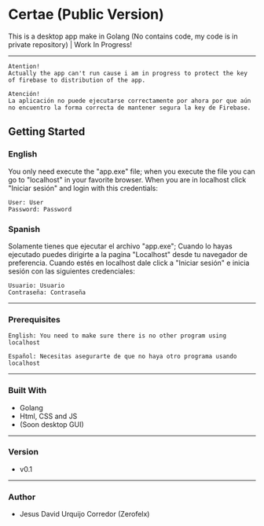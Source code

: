 # Certae (Public Version)
This is a desktop app make in Golang (No contains code, my code is in private repository) | Work In Progress!

---
```
Atention!
Actually the app can't run cause i am in progress to protect the key of firebase to distribution of the app.
```

```
Atención!
La aplicación no puede ejecutarse correctamente por ahora por que aún no encuentro la forma correcta de mantener segura la key de Firebase.
```

## Getting Started
### English
You only need execute the "app.exe" file; when you execute the file you can go to "localhost" in your favorite browser.
When you are in localhost click "Iniciar sesión" and login with this credentials:
```
User: User
Password: Password
```

### Spanish
Solamente tienes que ejecutar el archivo "app.exe"; Cuando lo hayas ejecutado puedes dirigirte a la pagina "Localhost" desde tu navegador de preferencia.
Cuando estés en localhost dale click a "Iniciar sesión" e inicia sesión con las siguientes credenciales:
```
Usuario: Usuario
Contraseña: Contraseña
```
---
### Prerequisites
```
English: You need to make sure there is no other program using localhost
```
```
Español: Necesitas asegurarte de que no haya otro programa usando localhost
```
---
### Built With
- Golang
- Html, CSS and JS
- (Soon desktop GUI)
---
### Version
- v0.1
---
### Author
- Jesus David Urquijo Corredor (Zerofelx)

